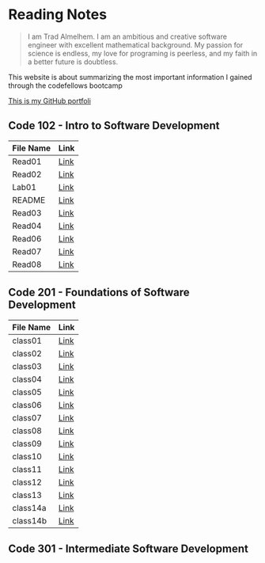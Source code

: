 # Reading Notes

> I am Trad Almelhem. I am an ambitious and creative software engineer with excellent
mathematical background. My passion for science is endless, my love for
programing is peerless, and my faith in a better future is doubtless.

This website is about summarizing the most important information I gained through the codefellows bootcamp

[This is my GitHub portfoli](https://github.com/tradalhariri)

## Code 102 - Intro to Software Development

| File Name   | Link                         |
| ----------- | -----------                  |
| Read01      | [Link](102/read01.md)        |
| Read02      | [Link](102/read02.md)        |
| Lab01       | [Link](102/lab01.md)         |
| README      | [Link](102/README.md)        |
| Read03      | [Link](102/read03.md)        |
| Read04      | [Link](102/read04.md)        |
| Read06      | [Link](102/read06.md)        |
| Read07      | [Link](102/read07.md)        |
| Read08      | [Link](102/read08.md)        |



## Code 201 - Foundations of Software Development

| File Name   | Link                      |
| ----------- | -----------               |
| class01     | [Link](201/class-01.md)   |
| class02     | [Link](201/class-02.md)   |
| class03     | [Link](201/class-03.md)   |
| class04     | [Link](201/class-04.md)   |
| class05     | [Link](201/class-05.md)   |
| class06     | [Link](201/class-06.md)   |
| class07     | [Link](201/class-07.md)   |
| class08     | [Link](201/class-08.md)   |
| class09     | [Link](201/class-09.md)   |
| class10     | [Link](201/class-10.md)   |
| class11     | [Link](201/class-11.md)   |
| class12     | [Link](201/class-12.md)   |
| class13     | [Link](201/class-13.md)   |
| class14a    | [Link](201/class-14a.md)  |
| class14b    | [Link](201/class-14b.md)  |


## Code 301 - Intermediate Software Development




